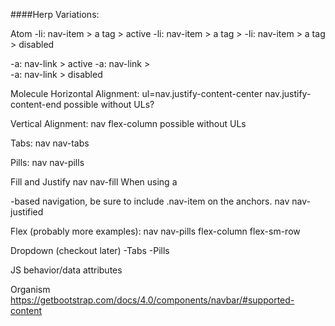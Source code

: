 ####Herp
Variations: 

Atom
-li: nav-item > a tag > active
-li: nav-item > a tag > 
-li: nav-item > a tag > disabled

-a: nav-link >  active
-a: nav-link >  
-a: nav-link >  disabled


Molecule
Horizontal Alignment: 
    ul=nav.justify-content-center
nav.justify-content-end
possible without ULs?

Vertical Alignment:
nav flex-column
possible without ULs

Tabs:
nav nav-tabs

Pills:
nav nav-pills

Fill and Justify
nav nav-fill
When using a <nav>-based navigation, be sure to include .nav-item on the anchors.
nav nav-justified

Flex (probably more examples):
nav nav-pills flex-column flex-sm-row

Dropdown (checkout later)
-Tabs
-Pills

JS behavior/data attributes


Organism
https://getbootstrap.com/docs/4.0/components/navbar/#supported-content
